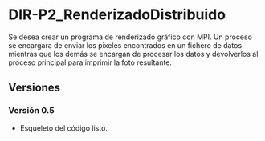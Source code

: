 # DIR-P2_RenderizadoDistribuido
Se desea crear un programa de renderizado gráfico con MPI. Un proceso se encargara de enviar los pixeles encontrados en un fichero de datos mientras que los demás se encargan de procesar los datos y devolverlos al proceso principal para imprimir la foto resultante.

## Versiones
### Versión 0.5
 - Esqueleto del código listo.
